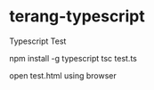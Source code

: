 # terang-typescript

Typescript Test


npm install -g typescript
tsc test.ts

open test.html using browser